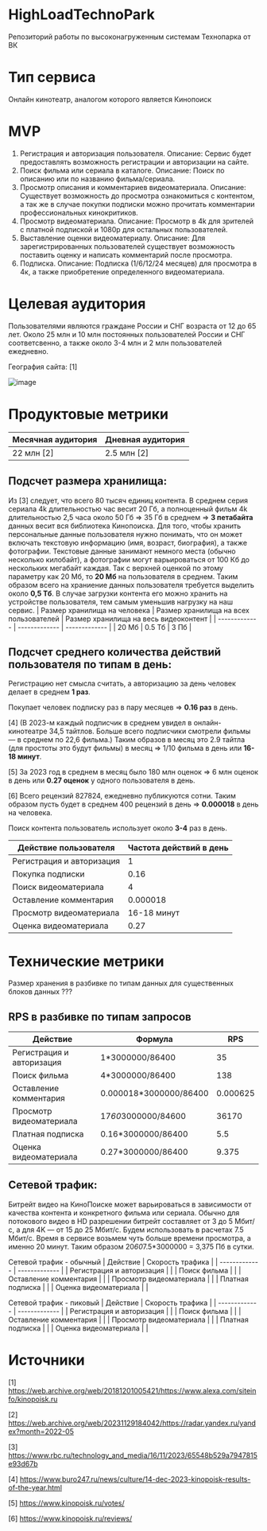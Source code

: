 # HighLoadTechnoPark
Репозиторий работы по высоконагруженным системам Технопарка от ВК

# Тип сервиса
Онлайн кинотеатр, аналогом которого является Кинопоиск 
# MVP
1) Регистрация и авторизация пользователя.
Описание: Сервис будет предоставлять возможность регистрации и авторизации на сайте.
2) Поиск фильма или сериала в каталоге.
Описание: Поиск по описанию или по названию фильма/сериала.
3) Просмотр описания и комментариев видеоматериала.
Описание: Существует возможность до просмотра ознакомиться с контентом, а так же в случае покупки подписки можно прочитать комментарии профессиональных кинокритиков.
4) Просмотр видеоматериала.
Описание: Просмотр в 4k для зрителей с платной подпиской и 1080p для остальных пользователей.
5) Выставление оценки видеоматериалу.
Описание: Для зарегистрированных пользователей существует возможность поставить оценку и написать комментарий после просмотра.
6) Подписка.
Описание: Подписка (1/6/12/24 месяцев) для просмотра в 4к, а также приобретение определенного видеоматериала.
# Целевая аудитория
Пользователями являются граждане России и СНГ возраста от 12 до 65 лет. Около 25 млн и 10 млн постоянных пользователей России и СНГ соответсвенно, а также около 3-4 млн и 2 млн пользователей ежедневно.


География сайта: [1] 


![image](https://github.com/user-attachments/assets/ebf25d48-de9a-46a1-917a-e1b4e0fcae6f)

# Продуктовые метрики

| Месячная аудитория  | Дневная аудитория |
| ------------- | ------------- | 
| 22 млн [2] | 2.5 млн [2] |


## Подсчет размера хранилища:
Из [3] следует, что всего 80 тысяч единиц контента. В среднем серия сериала 4k длительностью час весит 20 Гб, а полноценный фильм 4k длительностью 2,5 часа около 50 Гб => 35 Гб в среднем => **3 петабайта** данных весит вся библиотека Кинопоиска. Для того, чтобы хранить персональные данные пользователя нужно понимать, что он может включать текстовую информацию (имя, возраст, биография), а также фотографии. Текстовые данные занимают немного места (обычно несколько килобайт), а фотографии могут варьироваться от 100 Кб до нескольких мегабайт каждая. Так с верхней оценкой по этому параметру как 20 Мб, то **20 Мб** на пользователя в среднем. Таким образом всего на храниение данных пользователя требуется выделить около **0,5 Тб**. В случае загрузки контента его можно хранить на устройстве пользователя, тем самым уменьшив нагрузку на наш сервис. 
| Размер хранилища на человека | Размер хранилища на всех пользователей | Размер хранилища на весь видеоконтент | 
| ------------- | ------------- | ------------- |
| 20 Мб | 0.5 Тб | 3 Пб |


## Подсчет среднего количества действий пользователя по типам в день:

Регистрацию нет смысла считать, а авторизацию за день человек делает в среднем **1 раз**.

Покупает человек подписку раз в пару месяцев => **0.16 раз** в день. 

[4] (В 2023-м каждый подписчик в среднем увидел в онлайн-кинотеатре 34,5 тайтлов. Больше всего подписчики смотрели фильмы — в среднем по 22,6 фильма.) Таким образов в месяц это 2.9 тайтла (для простоты это будут фильмы) в месяц => 1/10 фильма в день или **16-18 минут**.

[5] За 2023 год в среднем в месяц было 180 млн оценок => 6 млн оценок в день или **0.27 оценок** у одного пользователя в день.

[6] Всего рецензий 827824, ежедневно публикуются сотни. Таким образом пусть будет в среднем 400 рецензий в день => **0.000018** в день на человека.

Поиск контента пользователь использует около **3-4** раз в день.

| Действие пользователя | Частота действий в день |
| ------------- | ------------- | 
| Регистрация и авторизация | 1 |
| Покупка подписки | 0.16 |
| Поиск видеоматериала | 4 |
| Оставление комментария | 0.000018 |
| Просмотр видеоматериала | 16-18 минут |
| Оценка видеоматериала | 0.27 |


# Технические метрики
Размер хранения в разбивке по типам данных для существенных блоков данных ???

## RPS в разбивке по типам запросов
| Действие  | Формула | RPS |
| ------------- | ------------- | ------------- |
| Регистрация и авторизация  | 1*3000000/86400  | 35  |
| Поиск фильма  | 4*3000000/86400  | 138 |
| Оставление комментария | 0.000018*3000000/86400 | 0.000625 |
| Просмотр видеоматериала  | 17*60*3000000/84600 | 36170 |
| Платная подписка  | 0.16*3000000/86400 | 5.5 |
| Оценка видеоматериала | 0.27*3000000/86400 | 9.375 |

## Сетевой трафик:
Битрейт видео на КиноПоиске может варьироваться в зависимости от качества контента и конкретного фильма или сериала. Обычно для потокового видео в HD разрешении битрейт составляет от 3 до 5 Мбит/с, а для 4K — от 15 до 25 Мбит/с. Будем использовать в расчетах 7.5 Мбит/c. Время в сервисе возьмем чуть больше времени просмотра, а именно 20 минут. Таким образом 20*60*7.5*3000000 = 3,375 Пб в сутки.

Сетевой трафик - обычный
| Действие  | Скорость трафика |
| ------------- | ------------- |
| Регистрация и авторизация  |  | 
| Поиск фильма  |  | 
| Оставление комментария |  |
| Просмотр видеоматериала  |  |
| Платная подписка  | |
| Оценка видеоматериала | |

Сетевой трафик - пиковый
| Действие  | Скорость трафика |
| ------------- | ------------- |
| Регистрация и авторизация  |  | 
| Поиск фильма  |  | 
| Оставление комментария |  |
| Просмотр видеоматериала  |  |
| Платная подписка  | |
| Оценка видеоматериала | |

# Источники 

[1] https://web.archive.org/web/20181201005421/https://www.alexa.com/siteinfo/kinopoisk.ru 

[2]  https://web.archive.org/web/20231129184042/https://radar.yandex.ru/yandex?month=2022-05

[3] https://www.rbc.ru/technology_and_media/16/11/2023/65548b529a7947815e93d67b

[4] https://www.buro247.ru/news/culture/14-dec-2023-kinopoisk-results-of-the-year.html

[5] https://www.kinopoisk.ru/votes/

[6] https://www.kinopoisk.ru/reviews/
